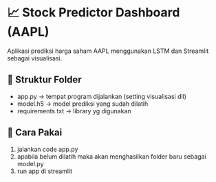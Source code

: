 # 📈 Stock Predictor Dashboard (AAPL)

Aplikasi prediksi harga saham AAPL menggunakan LSTM dan Streamlit sebagai visualisasi.

## 📂 Struktur Folder
- app.py -> tempat program dijalankan (setting visualisasi dll)
- model.h5 -> model prediksi yang sudah dilatih
- requirements.txt -> library yg digunakan

## 🔧 Cara Pakai
1. jalankan code app.py
2. apabila belum dilatih maka akan menghasilkan folder baru sebagai model.py
3. run app di streamlit

